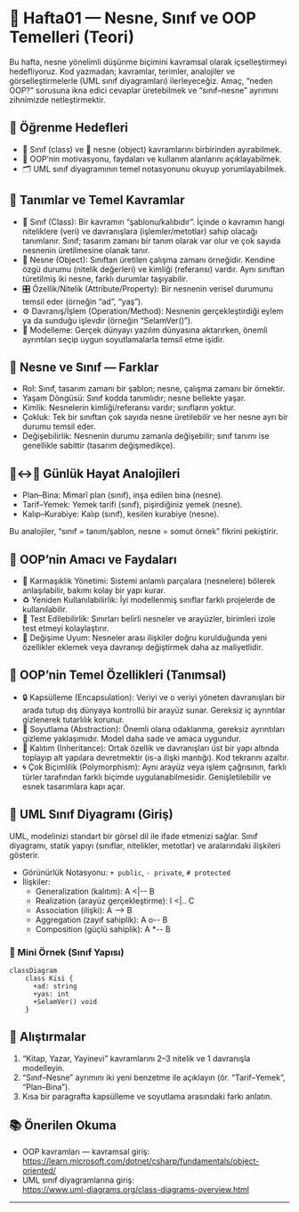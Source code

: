 # 🧠 Hafta01 — Nesne, Sınıf ve OOP Temelleri (Teori)

Bu hafta, nesne yönelimli düşünme biçimini kavramsal olarak içselleştirmeyi hedefliyoruz. Kod yazmadan; kavramlar, terimler, analojiler ve görselleştirmelerle (UML sınıf diyagramları) ilerleyeceğiz. Amaç, “neden OOP?” sorusuna ikna edici cevaplar üretebilmek ve “sınıf–nesne” ayrımını zihnimizde netleştirmektir.

## 🎯 Öğrenme Hedefleri
- 🧱 Sınıf (class) ve 🔷 nesne (object) kavramlarını birbirinden ayırabilmek.
- 🧩 OOP’nin motivasyonu, faydaları ve kullanım alanlarını açıklayabilmek.
- 🗂️ UML sınıf diyagramının temel notasyonunu okuyup yorumlayabilmek.

## 📌 Tanımlar ve Temel Kavramlar
- 🧱 Sınıf (Class): Bir kavramın “şablonu/kalıbıdır”. İçinde o kavramın hangi niteliklere (veri) ve davranışlara (işlemler/metotlar) sahip olacağı tanımlanır. Sınıf; tasarım zamanı bir tanım olarak var olur ve çok sayıda nesnenin üretilmesine olanak tanır.
- 🔷 Nesne (Object): Sınıftan üretilen çalışma zamanı örneğidir. Kendine özgü durumu (nitelik değerleri) ve kimliği (referansı) vardır. Aynı sınıftan türetilmiş iki nesne, farklı durumlar taşıyabilir.
- 🎛️ Özellik/Nitelik (Attribute/Property): Bir nesnenin verisel durumunu temsil eder (örneğin “ad”, “yaş”).
- ⚙️ Davranış/İşlem (Operation/Method): Nesnenin gerçekleştirdiği eylem ya da sunduğu işlevdir (örneğin “SelamVer()”).
- 🧭 Modelleme: Gerçek dünyayı yazılım dünyasına aktarırken, önemli ayrıntıları seçip uygun soyutlamalarla temsil etme işidir.

## 🧩 Nesne ve Sınıf — Farklar
- Rol: Sınıf, tasarım zamanı bir şablon; nesne, çalışma zamanı bir örnektir.
- Yaşam Döngüsü: Sınıf kodda tanımlıdır; nesne bellekte yaşar.
- Kimlik: Nesnelerin kimliği/referansı vardır; sınıfların yoktur.
- Çokluk: Tek bir sınıftan çok sayıda nesne üretilebilir ve her nesne ayrı bir durumu temsil eder.
- Değişebilirlik: Nesnenin durumu zamanla değişebilir; sınıf tanımı ise genellikle sabittir (tasarım değişmedikçe).

## 🧱↔️🔷 Günlük Hayat Analojileri
- Plan–Bina: Mimarî plan (sınıf), inşa edilen bina (nesne).
- Tarif–Yemek: Yemek tarifi (sınıf), pişirdiğiniz yemek (nesne).
- Kalıp–Kurabiye: Kalıp (sınıf), kesilen kurabiye (nesne).

Bu analojiler, “sınıf = tanım/şablon, nesne = somut örnek” fikrini pekiştirir.

## 🧯 OOP’nin Amacı ve Faydaları
- 🧩 Karmaşıklık Yönetimi: Sistemi anlamlı parçalara (nesnelere) bölerek anlaşılabilir, bakımı kolay bir yapı kurar.
- ♻️ Yeniden Kullanılabilirlik: İyi modellenmiş sınıflar farklı projelerde de kullanılabilir.
- 🧪 Test Edilebilirlik: Sınırları belirli nesneler ve arayüzler, birimleri izole test etmeyi kolaylaştırır.
- 🔧 Değişime Uyum: Nesneler arası ilişkiler doğru kurulduğunda yeni özellikler eklemek veya davranışı değiştirmek daha az maliyetlidir.

## 🧱 OOP’nin Temel Özellikleri (Tanımsal)
- 🔒 Kapsülleme (Encapsulation): Veriyi ve o veriyi yöneten davranışları bir arada tutup dış dünyaya kontrollü bir arayüz sunar. Gereksiz iç ayrıntılar gizlenerek tutarlılık korunur.
- 🧭 Soyutlama (Abstraction): Önemli olana odaklanma, gereksiz ayrıntıları gizleme yaklaşımıdır. Model daha sade ve amaca uygundur.
- 🧬 Kalıtım (Inheritance): Ortak özellik ve davranışları üst bir yapı altında toplayıp alt yapılara devretmektir (is-a ilişki mantığı). Kod tekrarını azaltır.
- 🌀 Çok Biçimlilik (Polymorphism): Aynı arayüz veya işlem çağrısının, farklı türler tarafından farklı biçimde uygulanabilmesidir. Genişletilebilir ve esnek tasarımlara kapı açar.

## 📐 UML Sınıf Diyagramı (Giriş)
UML, modelinizi standart bir görsel dil ile ifade etmenizi sağlar. Sınıf diyagramı, statik yapıyı (sınıflar, nitelikler, metotlar) ve aralarındaki ilişkileri gösterir.

- Görünürlük Notasyonu: `+ public`, `- private`, `# protected`
- İlişkiler:
  - Generalization (kalıtım): A <|-- B
  - Realization (arayüz gerçekleştirme): I <|.. C
  - Association (ilişki): A --> B
  - Aggregation (zayıf sahiplik): A o-- B
  - Composition (güçlü sahiplik): A *-- B

### 🧭 Mini Örnek (Sınıf Yapısı)
```mermaid
classDiagram
    class Kisi {
      +ad: string
      +yas: int
      +SelamVer() void
    }
```

## 📝 Alıştırmalar
1) “Kitap, Yazar, Yayinevi” kavramlarını 2–3 nitelik ve 1 davranışla modelleyin.
2) “Sınıf–Nesne” ayrımını iki yeni benzetme ile açıklayın (ör. “Tarif–Yemek”, “Plan–Bina”).
3) Kısa bir paragrafta kapsülleme ve soyutlama arasındaki farkı anlatın.

## 📚 Önerilen Okuma
- OOP kavramları — kavramsal giriş:  
  https://learn.microsoft.com/dotnet/csharp/fundamentals/object-oriented/
- UML sınıf diyagramlarına giriş:  
  https://www.uml-diagrams.org/class-diagrams-overview.html

---
